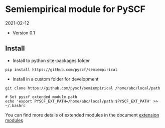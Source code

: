 Semiempirical module for PySCF
==============================

2021-02-12

* Version 0.1

Install
-------
* Install to python site-packages folder
```
pip install https://github.com/pyscf/semiempirical
```

* Install in a custom folder for development
```
git clone https://github.com/pyscf/semiempirical /home/abc/local/path

# Set pyscf extended module path
echo 'export PYSCF_EXT_PATH=/home/abc/local/path:$PYSCF_EXT_PATH' >> ~/.bashrc
```

You can find more details of extended modules in the document
[extension modules](http://pyscf.org/pyscf/install.html#extension-modules)
